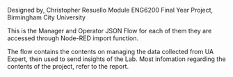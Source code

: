 Designed by, Christopher Resuello 
Module ENG6200 Final Year Project, Birmingham City University

This is the Manager and Operator JSON Flow for each of them
they are accessed through Node-RED import function.

The flow contains the contents on managing the data collected from UA Expert, then used to send insights of the Lab. 
Most infomation regarding the contents of the project, refer to the report.
